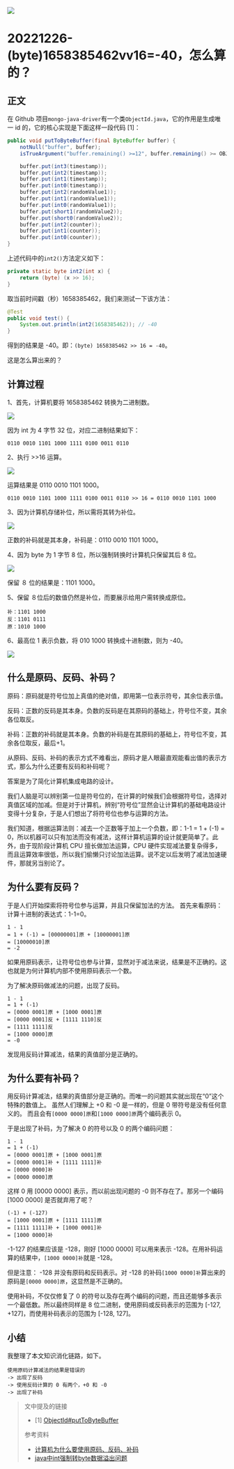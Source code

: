 ![](https://technotes.oss-cn-shenzhen.aliyuncs.com/2022/202212252126139.jpg)

# 20221226-(byte)1658385462vv16=-40，怎么算的？

## 正文

在 Github 项目`mongo-java-driver`有一个类`ObjectId.java`，它的作用是生成唯一 id 的，它的核心实现是下面这样一段代码 [1]：

```java
public void putToByteBuffer(final ByteBuffer buffer) {
    notNull("buffer", buffer);
    isTrueArgument("buffer.remaining() >=12", buffer.remaining() >= OBJECT_ID_LENGTH);

    buffer.put(int3(timestamp));
    buffer.put(int2(timestamp));
    buffer.put(int1(timestamp));
    buffer.put(int0(timestamp));
    buffer.put(int2(randomValue1));
    buffer.put(int1(randomValue1));
    buffer.put(int0(randomValue1));
    buffer.put(short1(randomValue2));
    buffer.put(short0(randomValue2));
    buffer.put(int2(counter));
    buffer.put(int1(counter));
    buffer.put(int0(counter));
}
```

上述代码中的`int2()`方法定义如下：

```java
private static byte int2(int x) {
    return (byte) (x >> 16);
}
```

取当前时间戳（秒）1658385462，我们来测试一下该方法：

```java
@Test
public void test() {
    System.out.println(int2(1658385462)); // -40
}
```

得到的结果是 -40。即：`(byte) 1658385462 >> 16 = -40`。

这是怎么算出来的？

## 计算过程

1、首先，计算机要将 1658385462 转换为二进制数。

![](https://technotes.oss-cn-shenzhen.aliyuncs.com/2022/image-20221221165756123.png)

因为 int 为 4 字节 32 位，对应二进制结果如下：

```
0110 0010 1101 1000 1111 0100 0011 0110
```

2、执行 >>16 运算。

![](https://technotes.oss-cn-shenzhen.aliyuncs.com/2022/image-20221221170908707.png)

运算结果是 0110 0010 1101 1000。

```
0110 0010 1101 1000 1111 0100 0011 0110 >> 16 = 0110 0010 1101 1000
```

3、因为计算机存储补位，所以需将其转为补位。

![](https://technotes.oss-cn-shenzhen.aliyuncs.com/2022/image-20221221180217985.png)

正数的补码就是其本身，补码是：0110 0010 1101 1000。

4、因为 byte 为 1 字节 8 位，所以强制转换时计算机只保留其后 8 位。

![](https://technotes.oss-cn-shenzhen.aliyuncs.com/2022/image-20221221171946123.png)

保留 ８ 位的结果是：1101 1000。

5、保留 ８位后的数值仍然是补位，而要展示给用户需转换成原位。

```
补：1101 1000
反：1101 0111
原：1010 1000
```

6、最高位 1 表示负数，将 010 1000 转换成十进制数，则为 -40。

![](https://technotes.oss-cn-shenzhen.aliyuncs.com/2022/image-20221221171926070.png)

## 什么是原码、反码、补码？

原码：原码就是符号位加上真值的绝对值，即用第一位表示符号，其余位表示值。

反码：正数的反码是其本身。负数的反码是在其原码的基础上，符号位不变，其余各位取反。

补码：正数的补码就是其本身。负数的补码是在其原码的基础上，符号位不变，其余各位取反，最后+1。

从原码、反码、补码的表示方式不难看出，原码才是人眼最直观能看出值的表示方式，那么为什么还要有反码和补码呢？

答案是为了简化计算机集成电路的设计。

我们人脑是可以辨别第一位是符号位的，在计算的时候我们会根据符号位，选择对真值区域的加减。但是对于计算机，辨别“符号位”显然会让计算机的基础电路设计变得十分复杂，于是人们想出了将符号位也参与运算的方法。

我们知道，根据运算法则：减去一个正数等于加上一个负数，即：1-1 = 1 + (-1) = 0，所以机器可以只有加法而没有减法，这样计算机运算的设计就更简单了。此外，由于现阶段计算机 CPU 擅长做加法运算，CPU 硬件实现减法要复杂得多，而且运算效率很低，所以我们偷懒只讨论加法运算。说不定以后发明了减法加速硬件，那就另当别论了。

## 为什么要有反码？

于是人们开始探索将符号位参与运算，并且只保留加法的方法。 首先来看原码：计算十进制的表达式：1-1=0。

```
1 - 1
= 1 + (-1) = [00000001]原 + [10000001]原
= [10000010]原
= -2
```

如果用原码表示，让符号位也参与计算，显然对于减法来说，结果是不正确的。这也就是为何计算机内部不使用原码表示一个数。

为了解决原码做减法的问题，出现了反码。

```
1 - 1
= 1 + (-1)
= [0000 0001]原 + [1000 0001]原
= [0000 0001]反 + [1111 1110]反
= [1111 1111]反
= [1000 0000]原
= -0
```

发现用反码计算减法，结果的真值部分是正确的。

## 为什么要有补码？

用反码计算减法，结果的真值部分是正确的。而唯一的问题其实就出现在“0”这个特殊的数值上。 虽然人们理解上 +0 和 -0 是一样的，但是 0 带符号是没有任何意义的。 而且会有`[0000 0000]原`和`[1000 0000]原`两个编码表示 0。

于是出现了补码，为了解决 0 的符号以及 0 的两个编码问题：

```
1 - 1
= 1 + (-1)
= [0000 0001]原 + [1000 0001]原
= [0000 0001]补 + [1111 1111]补
= [0000 0000]补
= [0000 0000]原
```

这样 0 用 [0000 0000] 表示，而以前出现问题的 -0 则不存在了。那另一个编码 [1000 0000] 是否就弃用了呢？

```
(-1) + (-127)
= [1000 0001]原 + [1111 1111]原
= [1111 1111]补 + [1000 0001]补
= [1000 0000]补
```

-1-127 的结果应该是 -128，刚好 [1000 0000] 可以用来表示 -128。在用补码运算的结果中，`[1000 0000]补`就是 -128。

但是注意： -128 并没有原码和反码表示。对 -128 的补码`[1000 0000]补`算出来的原码是`[0000 0000]原`，这显然是不正确的。

使用补码，不仅仅修复了 0 的符号以及存在两个编码的问题，而且还能够多表示一个最低数。所以最终同样是 8 位二进制，使用原码或反码表示的范围为 [-127, +127]，而使用补码表示的范围为 [-128, 127]。

## 小结

我整理了本文知识消化链路，如下。

```
使用原码计算减法的结果是错误的
-> 出现了反码
-> 使用反码计算的 0 有两个，+0 和 -0
-> 出现了补码
```


> 文中提及的链接
>
> - [1] [ObjectId#putToByteBuffer](https://github.com/mongodb/mongo-java-driver/blob/r4.8.1/bson/src/main/org/bson/types/ObjectId.java#L256)
>
> 参考资料
>
> - [计算机为什么要使用原码、反码、补码](https://blog.csdn.net/ch717828/article/details/103315407)
> - [java中int强制转byte数据溢出问题](https://blog.csdn.net/lanqian2020/article/details/104685439)

